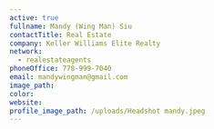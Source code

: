 ```yaml
---
active: true
fullname: Mandy (Wing Man) Siu
contactTitle: Real Estate
company: Keller Williams Elite Realty
network:
  - realestateagents
phoneOffice: 778-999-7040
email: mandywingman@gmail.com
image_path:
color:
website:
profile_image_path: /uploads/Headshot mandy.jpeg
---
```



